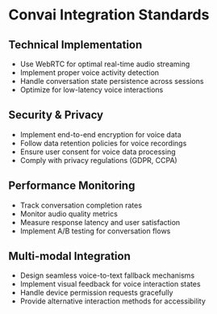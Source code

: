 # Convai Integration Standards

## Technical Implementation
- Use WebRTC for optimal real-time audio streaming
- Implement proper voice activity detection
- Handle conversation state persistence across sessions
- Optimize for low-latency voice interactions

## Security & Privacy
- Implement end-to-end encryption for voice data
- Follow data retention policies for voice recordings
- Ensure user consent for voice data processing
- Comply with privacy regulations (GDPR, CCPA)

## Performance Monitoring
- Track conversation completion rates
- Monitor audio quality metrics
- Measure response latency and user satisfaction
- Implement A/B testing for conversation flows

## Multi-modal Integration
- Design seamless voice-to-text fallback mechanisms
- Implement visual feedback for voice interaction states
- Handle device permission requests gracefully
- Provide alternative interaction methods for accessibility
